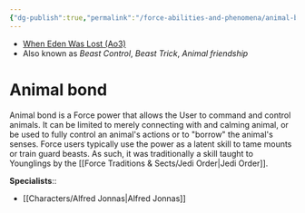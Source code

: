 ```yaml
---
{"dg-publish":true,"permalink":"/force-abilities-and-phenomena/animal-bond/","tags":["forcepower","universal","control"],"noteIcon":"saber1"}
---
```


- [When Eden Was Lost (Ao3)](https://archiveofourown.org/works/19334440)
- Also known as *Beast Control*, *Beast Trick*, *Animal friendship*
# Animal bond
Animal bond is a Force power that allows the User to command and control animals. It can be limited to merely connecting with and calming animal, or be used to fully control an animal's actions or to "borrow" the animal's senses. Force users typically use the power as a latent skill to tame mounts or train guard beasts. As such, it was traditionally a skill taught to Younglings by the [[Force Traditions & Sects/Jedi Order\|Jedi Order]]. 

**Specialists**::
- [[Characters/Alfred Jonnas\|Alfred Jonnas]]